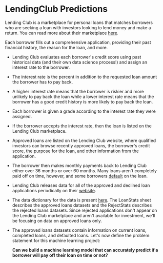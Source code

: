 
# LendingClub Predictions

Lending Club is a marketplace for personal loans that matches borrowers who are seeking a loan with investors looking to lend money and make a return. You can read more about their marketplace [here](https://www.lendingclub.com/public/how-peer-lending-works.action).

Each borrower fills out a comprehensive application, providing their past financial history, the reason for the loan, and more. 
- Lending Club evaluates each borrower's credit score using past historical data (and their own data science process!) and assign an interest rate to the borrower. 
- The interest rate is the percent in addition to the requested loan amount the borrower has to pay back. 
- A higher interest rate means that the borrower is riskier and more unlikely to pay back the loan while a lower interest rate means that the borrower has a good credit history is more likely to pay back the loan. 
- Each borrower is given a grade according to the interest rate they were assigned. 
- If the borrower accepts the interest rate, then the loan is listed on the Lending Club marketplace.
- Approved loans are listed on the Lending Club website, where qualified investors can browse recently approved loans, the borrower's credit score, the purpose for the loan, and other information from the application.
- The borrower then makes monthly payments back to Lending Club either over 36 months or over 60 months. Many loans aren't completely paid off on time, however, and some borrowers [default](https://www.lendingclub.com/investing/investor-education/collection-of-monthly-payments) on the loan.
- Lending Club releases data for all of the approved and declined loan applications periodically on their [website](https://www.lendingclub.com/info/download-data.action).
- The data dictionary for the data is present [here](https://github.com/ajdatahub/ProjectDS/tree/master/LendingClub%20Predictions). The LoanStats sheet describes the approved loans datasets and the RejectStats describes the rejected loans datasets. Since rejected applications don't appear on the Lending Club marketplace and aren't available for investment, we'll be focusing on data on approved loans only.


- The approved loans datasets contain information on current loans, completed loans, and defaulted loans. Let's now define the problem statement for this machine learning project:

    __Can we build a machine learning model that can accurately predict if a borrower will pay off their loan on time or not?__

